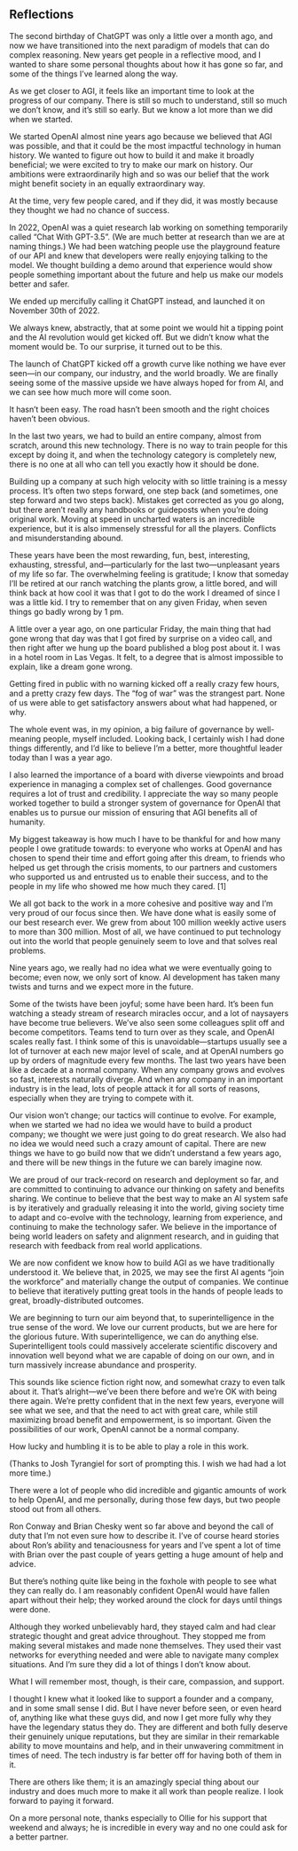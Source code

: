 Reflections
---

The second birthday of ChatGPT was only a little over a month ago, and now we have transitioned into the next paradigm of models that can do complex reasoning. New years get people in a reflective mood, and I wanted to share some personal thoughts about how it has gone so far, and some of the things I’ve learned along the way.

As we get closer to AGI, it feels like an important time to look at the progress of our company. There is still so much to understand, still so much we don’t know, and it’s still so early. But we know a lot more than we did when we started.

We started OpenAI almost nine years ago because we believed that AGI was possible, and that it could be the most impactful technology in human history. We wanted to figure out how to build it and make it broadly beneficial; we were excited to try to make our mark on history. Our ambitions were extraordinarily high and so was our belief that the work might benefit society in an equally extraordinary way.

At the time, very few people cared, and if they did, it was mostly because they thought we had no chance of success.

In 2022, OpenAI was a quiet research lab working on something temporarily called “Chat With GPT-3.5”. (We are much better at research than we are at naming things.) We had been watching people use the playground feature of our API and knew that developers were really enjoying talking to the model. We thought building a demo around that experience would show people something important about the future and help us make our models better and safer.

We ended up mercifully calling it ChatGPT instead, and launched it on November 30th of 2022.

We always knew, abstractly, that at some point we would hit a tipping point and the AI revolution would get kicked off. But we didn’t know what the moment would be. To our surprise, it turned out to be this.

The launch of ChatGPT kicked off a growth curve like nothing we have ever seen—in our company, our industry, and the world broadly. We are finally seeing some of the massive upside we have always hoped for from AI, and we can see how much more will come soon.

It hasn’t been easy. The road hasn’t been smooth and the right choices haven’t been obvious.

In the last two years, we had to build an entire company, almost from scratch, around this new technology. There is no way to train people for this except by doing it, and when the technology category is completely new, there is no one at all who can tell you exactly how it should be done.

Building up a company at such high velocity with so little training is a messy process. It’s often two steps forward, one step back (and sometimes, one step forward and two steps back). Mistakes get corrected as you go along, but there aren’t really any handbooks or guideposts when you’re doing original work. Moving at speed in uncharted waters is an incredible experience, but it is also immensely stressful for all the players. Conflicts and misunderstanding abound.

These years have been the most rewarding, fun, best, interesting, exhausting, stressful, and—particularly for the last two—unpleasant years of my life so far. The overwhelming feeling is gratitude; I know that someday I’ll be retired at our ranch watching the plants grow, a little bored, and will think back at how cool it was that I got to do the work I dreamed of since I was a little kid. I try to remember that on any given Friday, when seven things go badly wrong by 1 pm.

A little over a year ago, on one particular Friday, the main thing that had gone wrong that day was that I got fired by surprise on a video call, and then right after we hung up the board published a blog post about it. I was in a hotel room in Las Vegas. It felt, to a degree that is almost impossible to explain, like a dream gone wrong.

Getting fired in public with no warning kicked off a really crazy few hours, and a pretty crazy few days. The “fog of war” was the strangest part. None of us were able to get satisfactory answers about what had happened, or why. 

The whole event was, in my opinion, a big failure of governance by well-meaning people, myself included. Looking back, I certainly wish I had done things differently, and I’d like to believe I’m a better, more thoughtful leader today than I was a year ago.

I also learned the importance of a board with diverse viewpoints and broad experience in managing a complex set of challenges. Good governance requires a lot of trust and credibility. I appreciate the way so many people worked together to build a stronger system of governance for OpenAI that enables us to pursue our mission of ensuring that AGI benefits all of humanity.

My biggest takeaway is how much I have to be thankful for and how many people I owe gratitude towards: to everyone who works at OpenAI and has chosen to spend their time and effort going after this dream, to friends who helped us get through the crisis moments, to our partners and customers who supported us and entrusted us to enable their success, and to the people in my life who showed me how much they cared. [1]

We all got back to the work in a more cohesive and positive way and I’m very proud of our focus since then. We have done what is easily some of our best research ever. We grew from about 100 million weekly active users to more than 300 million. Most of all, we have continued to put technology out into the world that people genuinely seem to love and that solves real problems.

Nine years ago, we really had no idea what we were eventually going to become; even now, we only sort of know. AI development has taken many twists and turns and we expect more in the future.

Some of the twists have been joyful; some have been hard. It’s been fun watching a steady stream of research miracles occur, and a lot of naysayers have become true believers. We’ve also seen some colleagues split off and become competitors. Teams tend to turn over as they scale, and OpenAI scales really fast. I think some of this is unavoidable—startups usually see a lot of turnover at each new major level of scale, and at OpenAI numbers go up by orders of magnitude every few months. The last two years have been like a decade at a normal company. When any company grows and evolves so fast, interests naturally diverge. And when any company in an important industry is in the lead, lots of people attack it for all sorts of reasons, especially when they are trying to compete with it.

Our vision won’t change; our tactics will continue to evolve. For example, when we started we had no idea we would have to build a product company; we thought we were just going to do great research. We also had no idea we would need such a crazy amount of capital. There are new things we have to go build now that we didn’t understand a few years ago, and there will be new things in the future we can barely imagine now. 

We are proud of our track-record on research and deployment so far, and are committed to continuing to advance our thinking on safety and benefits sharing. We continue to believe that the best way to make an AI system safe is by iteratively and gradually releasing it into the world, giving society time to adapt and co-evolve with the technology, learning from experience, and continuing to make the technology safer. We believe in the importance of being world leaders on safety and alignment research, and in guiding that research with feedback from real world applications.

We are now confident we know how to build AGI as we have traditionally understood it. We believe that, in 2025, we may see the first AI agents “join the workforce” and materially change the output of companies. We continue to believe that iteratively putting great tools in the hands of people leads to great, broadly-distributed outcomes.

We are beginning to turn our aim beyond that, to superintelligence in the true sense of the word. We love our current products, but we are here for the glorious future. With superintelligence, we can do anything else. Superintelligent tools could massively accelerate scientific discovery and innovation well beyond what we are capable of doing on our own, and in turn massively increase abundance and prosperity.

This sounds like science fiction right now, and somewhat crazy to even talk about it. That’s alright—we’ve been there before and we’re OK with being there again. We’re pretty confident that in the next few years, everyone will see what we see, and that the need to act with great care, while still maximizing broad benefit and empowerment, is so important. Given the possibilities of our work, OpenAI cannot be a normal company.

How lucky and humbling it is to be able to play a role in this work.

(Thanks to Josh Tyrangiel for sort of prompting this. I wish we had had a lot more time.)

There were a lot of people who did incredible and gigantic amounts of work to help OpenAI, and me personally, during those few days, but two people stood out from all others.

Ron Conway and Brian Chesky went so far above and beyond the call of duty that I’m not even sure how to describe it. I’ve of course heard stories about Ron’s ability and tenaciousness for years and I’ve spent a lot of time with Brian over the past couple of years getting a huge amount of help and advice.

But there’s nothing quite like being in the foxhole with people to see what they can really do. I am reasonably confident OpenAI would have fallen apart without their help; they worked around the clock for days until things were done.

Although they worked unbelievably hard, they stayed calm and had clear strategic thought and great advice throughout. They stopped me from making several mistakes and made none themselves. They used their vast networks for everything needed and were able to navigate many complex situations. And I’m sure they did a lot of things I don’t know about.

What I will remember most, though, is their care, compassion, and support.

I thought I knew what it looked like to support a founder and a company, and in some small sense I did. But I have never before seen, or even heard of, anything like what these guys did, and now I get more fully why they have the legendary status they do. They are different and both fully deserve their genuinely unique reputations, but they are similar in their remarkable ability to move mountains and help, and in their unwavering commitment in times of need. The tech industry is far better off for having both of them in it.

There are others like them; it is an amazingly special thing about our industry and does much more to make it all work than people realize. I look forward to paying it forward.

On a more personal note, thanks especially to Ollie for his support that weekend and always; he is incredible in every way and no one could ask for a better partner.